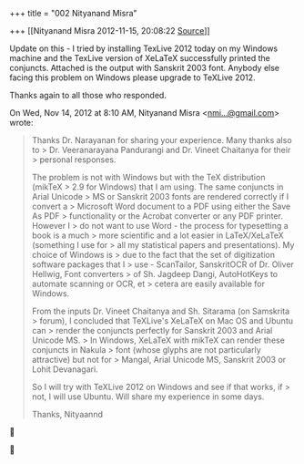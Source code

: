 +++
title = "002 Nityanand Misra"

+++
[[Nityanand Misra	2012-11-15, 20:08:22 [Source](https://groups.google.com/g/bvparishat/c/NYeHMRUXTxU)]]



Update on this - I tried by installing TexLive 2012 today on my Windows machine and the TexLive version of XeLaTeX successfully printed the conjuncts. Attached is the output with Sanskrit 2003 font. Anybody else facing this problem on Windows please upgrade to TeXLive 2012.  
  
Thanks again to all those who responded.  
  

On Wed, Nov 14, 2012 at 8:10 AM, Nityanand Misra \<[nmi...@gmail.com]()\> wrote:  

>   
> Thanks Dr. Narayanan for sharing your experience. Many thanks also to > Dr. Veeranarayana Pandurangi and Dr. Vineet Chaitanya for their > personal responses.  
>   
> The problem is not with Windows but with the TeX distribution (mikTeX > 2.9 for Windows) that I am using. The same conjuncts in Arial Unicode > MS or Sanskrit 2003 fonts are rendered correctly if I convert a > Microsoft Word document to a PDF using either the Save As PDF > functionality or the Acrobat converter or any PDF printer. However I > do not want to use Word - the process for typesetting a book is a much > more scientific and a lot easier in LaTeX/XeLaTeX (something I use for > all my statistical papers and presentations). My choice of Windows is > due to the fact that the set of digitization software packages that I > use - ScanTailor, SanskritOCR of Dr. Oliver Hellwig, Font converters > of Sh. Jagdeep Dangi, AutoHotKeys to automate scanning or OCR, et > cetera are easily available for Windows.  
>   
> From the inputs Dr. Vineet Chaitanya and Sh. Sitarama (on Samskrita > forum), I concluded that TeXLive's XeLaTeX on Mac OS and Ubuntu can > render the conjuncts perfectly for Sanskrit 2003 and Arial Unicode MS. > In Windows, XeLaTeX with mikTeX can render these conjuncts in Nakula > font (whose glyphs are not particularly attractive) but not for > Mangal, Arial Unicode MS, Sanskrit 2003 or Lohit Devanagari.  
>   
> So I will try with TeXLive 2012 on Windows and see if that works, if > not, I will use Ubuntu. Will share my experience in some days.  
>   
> Thanks, Nityaannd






